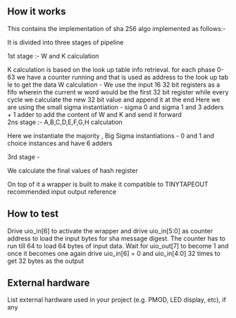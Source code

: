 <!---

This file is used to generate your project datasheet. Please fill in the information below and delete any unused
sections.

You can also include images in this folder and reference them in the markdown. Each image must be less than
512 kb in size, and the combined size of all images must be less than 1 MB.
-->

## How it works

This contains the implementation of sha 256 algo 
implemented as follows:-

It is divided into three stages of pipeline 

1st stage :- W and K calculation

 K calculation is based on the look up table info retrieval. for each phase 0-63 we have a counter running and that is used as address to the look up tab le to get the data 
 W calculation - We use the input 16 32 bit registers as a fifo wherein the current w word would be the first 32 bit register while every cycle we calculate the new 32 bit value and append it at the end 
 Here we are using the small sigma instantiation - sigma 0 and sigma 1  and 3 adders + 1 adder to add the content of W and K and send it forward  
2ns stage :- A,B,C,D,E,F,G,H calculation 

 Here we instantiate the majority , Big Sigma instantiations - 0 and 1 and choice instances and have 6 adders 

3rd stage - 

We calculate the final values of hash register 

On top of it a wrapper is built to make it compatible to TINYTAPEOUT recommended input output reference 

## How to test

Drive uio_in[6] to activate the wrapper and drive uio_in[5:0] as counter address to load the input bytes for sha message digest. The counter has to run till 64 to load 64 bytes of input data. Wait for uio_out[7] to become 1 and once it becomes one again drive uio_in[6] = 0 and uio_in[4:0] 32 times to get 32 bytes as the output

## External hardware

List external hardware used in your project (e.g. PMOD, LED display, etc), if any
